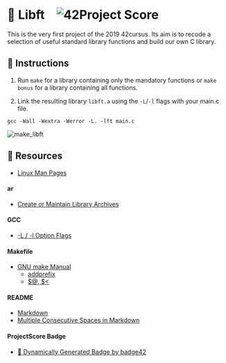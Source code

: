 # :large_orange_diamond: Libft &ensp; ![42Project Score](https://badge42.herokuapp.com/api/project/floogman/Libft)

This is the very first project of the 2019 42cursus. Its aim is to recode a selection of useful standard library functions and build our own C library.

## :small_orange_diamond: Instructions

1. Run `make` for a library containing only the mandatory functions or `make bonus` for a library containing all functions.

2. Link the resulting library `libft.a` using the `-L`/`-l` flags with your main.c file.

```
gcc -Wall -Wextra -Werror -L. -lft main.c
```

![make_libft](https://user-images.githubusercontent.com/59726559/136149622-2b8ee579-49fd-40c0-a237-057e7d93ca6e.gif)

## :small_orange_diamond: Resources
- [Linux Man Pages](https://linux.die.net/man/)
#### ar
- [Create or Maintain Library Archives](https://www.ibm.com/docs/en/zos/2.4.0?topic=descriptions-ar-create-maintain-library-archives)
#### GCC
- [-L / -l Option Flags](https://www.rapidtables.com/code/linux/gcc/gcc-l.html)
#### Makefile
- [GNU make Manual](https://www.gnu.org/software/make/manual/make.html)
    - [addprefix](https://www.gnu.org/software/make/manual/make.html#File-Name-Functions)
    - [$@, $<](https://www.gnu.org/software/make/manual/html_node/Automatic-Variables.html#Automatic-Variables)
#### README
- [Markdown](https://docs.github.com/en/github/writing-on-github/getting-started-with-writing-and-formatting-on-github/basic-writing-and-formatting-syntax)
- [Multiple Consecutive Spaces in Markdown](https://steemit.com/markdown/@jamesanto/how-to-add-multiple-spaces-between-texts-in-markdown)
#### ProjectScore Badge
- [🚀 Dynamically Generated Badge by badge42](https://github.com/JaeSeoKim/badge42)
